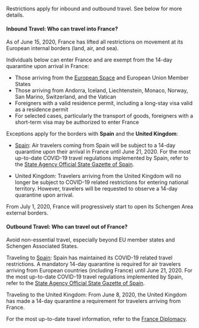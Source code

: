 Restrictions apply for inbound and outbound travel. See below for more details.

#### Inbound Travel: Who can travel into France?

As of June 15, 2020, France has lifted all restrictions on movement at its European internal borders (land, air, and sea).

Individuals below can enter France and are exempt from the 14-day quarantine upon arrival in France:

- Those arriving from the [European Space](https://www.diplomatie.gouv.fr/en/coming-to-france/coronavirus-advice-for-foreign-nationals-in-france/coronavirus-statements/article/press-release-by-jean-yves-le-drian-and-christophe-castaner-12-jun-20) and European Union Member States
- Those arriving from Andorra, Iceland, Liechtenstein, Monaco, Norway, San Marino, Switzerland, and the Vatican
- Foreigners with a valid residence permit, including a long-stay visa valid as a residence permit
- For selected cases, particularly the transport of goods, foreigners with a short-term visa may be authorized to enter France

Exceptions apply for the borders with **Spain** and the **United Kingdom**:

- [Spain](https://www.boe.es/index.php?lang=en): Air travelers coming from Spain will be subject to a 14-day quarantine upon their arrival in France until June 21, 2020. For the most up-to-date COVID-19 travel regulations implemented by Spain, refer to the [State Agency Official State Gazette of Spain](https://www.boe.es/index.php?lang=en).

- United Kingdom: Travelers arriving from the United Kingdom will no longer be subject to COVID-19 related restrictions for entering national territory. However, travelers will be requested to observe a 14-day quarantine upon arrival.

From July 1, 2020, France will progressively start to open its Schengen Area external borders.

#### Outbound Travel: Who can travel out of France?

Avoid non-essential travel, especially beyond EU member states and Schengen Associated States.

Traveling to [Spain](https://www.boe.es/index.php?lang=en): Spain has maintained its COVID-19 related travel restrictions. A mandatory 14-day quarantine is required for air travelers arriving from European countries (including France) until June 21, 2020. For the most up-to-date COVID-19 travel regulations implemented by Spain, refer to the [State Agency Official State Gazette of Spain](https://www.boe.es/index.php?lang=en).

Traveling to the United Kingdom: From June 8, 2020, the United Kingdom has made a 14-day quarantine a requirement for travelers arriving from France.

For the most up-to-date travel information, refer to the [France Diplomacy](https://www.gouvernement.fr/en/coronavirus-covid-19).
